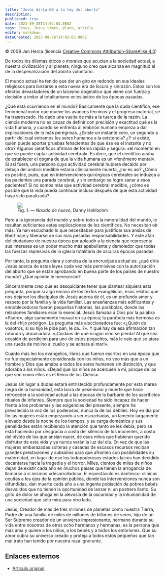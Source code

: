 ```yaml
---
title: "Jesús diría NO a la ley del aborto"
description: 
published: true
date: 2023-09-28T14:02:03.086Z
tags: Jesus, Jesus times, place, article
editor: markdown
dateCreated: 2023-09-28T14:02:03.086Z
---
```


<p class="v-card v-sheet theme--light grey lighten-3 px-2">© 2009 Jan Herca (licencia <a href="/es/license">Creative Commons Attribution-ShareAlike 4.0</a>)</p>

De todos los dilemas éticos o morales que acucian a la sociedad actual, a nuestra civilización y al planeta, ninguno creo que alcanza en magnitud al de la despenalización del aborto voluntario.

El mundo actual ha tenido que dar un giro en redondo en sus ideales religiosos para lanzarse a esta nueva era de locura y sinrazón. Estos son los efectos devastadores de un laicismo dogmático que viene con fuerza y decisión a imitar al totalitarismo eclesiástico de las épocas pasadas.

¿Qué está ocurriendo en el mundo? Básicamente que la duda científica, ese fenomenal motor que mueve los avances técnicos y el progreso material, se ha trasroscado. Ha dado una vuelta de más a la tuerca de la razón. La ciencia moderna no es capaz de definir con precisión y exactitud qué es la vida humana, y cuando se enfrenta al embrión humano empieza a dar explicaciones de lo más peregrinas. ¿Existe un instante cero, un segundo a partir del cual entramos los seres humanos a la existencia? ¿Y si existe, quién puede aportar pruebas fehacientes de que ése es el instante y no otro? Algunos científicos afirman de forma rápida y segura: «el momento en que se puede captar actividad cerebral». Es decir, que el científico acaba de establecer el dogma de que la vida humana es un «fenómeno mental». Si así fuera, una persona cuya actividad cerebral hubiera decaído por debajo del umbral medible estaría clínicamente muerta, ¿no es así? ¿Cómo es posible, pues, que en intervenciones quirúrgicas cerebrales se induzca a los pacientes una parada cerebral, y sin embargo se logre sanar a esos pacientes? Si no somos más que actividad cerebral medible, ¿cómo es posible que la vida pueda continuar incluso después de que esta actividad haya sido paralizada?

<figure id="Figure_1" class="image urantiapedia image-style-align-right">
<img src="/image/article/Jan_Herca/Jesus_would_say_NO_to_the_abortion_law/Born_Again.jpg">
<figcaption>Fig. 1. — <i>Nacido de nuevo</i>, Danny Hahlbohm</figcaption>
</figure>

Pero a la ignorancia del mundo y sobre todo a la inmoralidad del mundo, le resultan suficientes estas explicaciones de los científicos. No necesitan oír más. Ya han escuchado lo que necesitaban para justificar sus ansias de libertinaje y liberarse de sus más pesadas responsabilidades. Y este afán del ciudadano de nuestra época por aplaudir a la ciencia que representa sus intereses es un poder mucho más apabullante y demoledor que todas las fuerzas represivas de la iglesia totalitaria de oscuras épocas pasadas.

Por tanto, la pregunta clara y concisa de la encrucijada actual es: ¿qué diría Jesús acerca de estas leyes cada vez más permisivas con la autorización del aborto que se están aprobando en buena parte de los países de nuestro mundo? ¿Qué opinión le merecerían?

Sinceramente creo que es desquiciante tener que plantear siquiera esta pregunta, porque si algo emana de los textos evangélicos, esos relatos que nos dejaron los discípulos de Jesús acerca de él, es un profundo amor y respeto por la familia y la vida familiar. Las enseñanzas más edificantes y ennoblecedoras fueron pequeñas historias, las parábolas, donde las relaciones familiares eran lo esencial. Jesús llamaba a Dios por la palabra «Padre», algo sumamente inusual en su época; la parábola más hermosa es la del «hijo pródigo». La pregunta más aleccionadora fue: «¿Quién de vosotros, si su hijo le pide pan, le da…?». Y qué hay de esa afirmación tan rotunda y abrumadora: «¡Cuidaos de que ningún niño se pierda! Al que sea ocasión de perdición para uno de estos pequeños, más le vale que se atara una rueda de molino al cuello y se echara al mar!».

Cuanto más leo los evangelios, libros que fueron escritos en una época que no fue especialmente considerada con los niños, no veo más que a un hombre y Dios que amaba a todos los seres humanos sin distinción, y que adoraba a los niños. «Dejad que los niños se acerquen a mí, porque de los que son como ellos es el Reino de los Cielos».

Jesús sin lugar a dudas estará entristecido profundamente por esta marea negra de la humanidad, esta lacra de pesimismo y muerte que hace retroceder a la sociedad actual a las épocas de la barbarie de los sacrificios rituales de infantes. Siempre que la sociedad ha sido incapaz de hacer frente a los problemas y las exigencias del presente, siempre ha prevalecido la voz de los poderosos, nunca la de los débiles. Hoy en día por fin las mujeres están empezando a ser escuchadas, un lamento largamente elevado desde la noche de los tiempos, y su carga doméstica y sus penalidades están recibiendo la atención que tanto se les debía; pero se está haciendo por desgracia a costa del silencio de los inocentes, a costa del olvido de los que ansían nacer, de esos niños que hubieran querido disfrutar de esta vida y ya nunca verán la luz del día. En vez de que las mujeres embarazadas solteras y casadas de escasos recursos reciban grandes prestaciones y subsidios para que afronten con posibilidades su maternidad, en lugar de eso los todopoderosos estados laicos han decidido decantarse hacia la tragedia y el horror. Miles, cientos de miles de niños dejan de existir cada año en muchos países que tienen la arrogancia de llamarse a sí mismos «desarrollados». El espectáculo es dantesco: clínicas ocultas a los ojos de la opinión pública, donde las intervenciones nunca son difundidas, dan muerte cada año a una ingente población de pobres bebés desvalidos que no tienen la oportunidad de lanzar ni un postrero llanto. Su grito de dolor se ahoga en la alevosía de la oscuridad y la inhumanidad de una sociedad que sólo mira para otro lado.

Jesús, Creador de más de tres millones de planetas como nuestra Tierra, Padre de una familia de miles de millones de billones de seres, hijo de un Ser Supremo creador de un universo impresionante, hermano durante su vida entre nosotros de otros ocho hermanos y hermanas, es la persona que más ama y quiere a los niños, a los bebés y a todos los embriones. Que su amor cubra su universo creado y proteja a todos estos pequeños que tan mal trato han tenido por nuestra raza ignorante.
<br style="clear:both;"/>

## Enlaces externos

* [Artículo original](https://buscandoajesus.wordpress.com/articulos/jesus-diria-no-a-la-ley-del-aborto/)